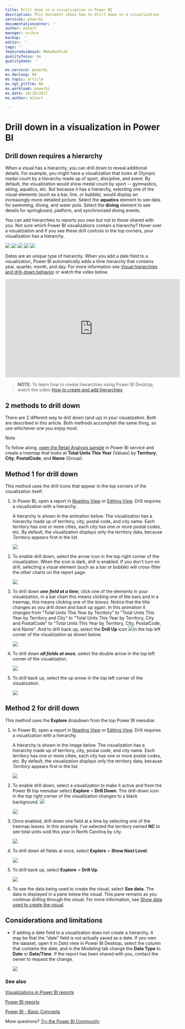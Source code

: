 ```yaml
---
title: Drill down in a visualization in Power BI
description: This document shows how to drill down in a visualization in Microsoft Power BI service and Power BI Desktop.
services: powerbi
documentationcenter: ''
author: mihart
manager: erikre
backup: ''
editor: ''
tags: ''
featuredvideoid: MNAaHw4PxzE
qualityfocus: no
qualitydate: ''

ms.service: powerbi
ms.devlang: NA
ms.topic: article
ms.tgt_pltfrm: NA
ms.workload: powerbi
ms.date: 10/18/2017
ms.author: mihart

---
```

# Drill down in a visualization in Power BI
## Drill down requires a hierarchy
When a visual has a hierarchy, you can drill down to reveal additional details. For example, you might have a visualization that looks at Olympic medal count by a hierarchy made up of sport, discipline, and event. By default, the visualization would show medal count by sport -- gymnastics, skiing, aquatics, etc. But because it has a hierarchy, selecting one of the visual elements (such as a bar, line, or bubble), would display an increasingly more-detailed picture. Select the **aquatics** element to see data for swimming, diving, and water polo.  Select the **diving** element to see details for springboard, platform, and synchronized diving events.

You can add hierarchies to reports you own but not to those shared with you.
Not sure which Power BI visualizations contain a hierarchy?  Hover over a visualization and if you see these drill controls in the top corners, your visualization has a hierarchy.

![](media/powerbi-service-drill-down-in-a-visualization/power-bi-drill-icon4.png)  ![](media/powerbi-service-drill-down-in-a-visualization/power-bi-drill-icon2.png)  ![](media/powerbi-service-drill-down-in-a-visualization/power-bi-drill-icon3.png)
![](media/powerbi-service-drill-down-in-a-visualization/power-bi-drill-icon5.png) ![](media/powerbi-service-drill-down-in-a-visualization/power-bi-drill-icon6.png)  

Dates are an unique type of hierarchy. When you add a date field to a visualization, Power BI automatically adds a time hierarchy that contains year, quarter, month, and day. For more information see [Visual hierarchies and drill-down behavior](guided-learning/visualizations.yml#step-18) or watch the video below.

  <iframe width="560" height="315" src="https://www.youtube.com/embed/MNAaHw4PxzE?list=PL1N57mwBHtN0JFoKSR0n-tBkUJHeMP2cP" frameborder="0" allowfullscreen></iframe>

> **NOTE**: To learn how to create hierarchies using Power BI Desktop, watch the video [How to create and add hierarchies](https://youtu.be/q8WDUAiTGeU)
> 
> 

## 2 methods to drill down
There are 2 different way to drill down (and up) in your visualization.  Both are described in this article. Both methods accomplish the same thing, so use whichever one you enjoy most.

> [!NOTE]
> To follow along, [open the Retail Analysis sample](powerbi-sample-datasets.md) in Power BI service and create a treemap that looks at **Total Units This Year** (Values) by **Territory**, **City**, **PostalCode**, and **Name** (Group).  
> 
> 

## Method 1 for drill down
This method uses the drill icons that appear in the top corners of the visualization itself.

1. In Power BI, open a report in [Reading View](powerbi-service-open-a-report-in-reading-view.md) or [Editing View](powerbi-service-go-from-reading-view-to-editing-view.md). Drill requires a visualization with a hierarchy. 
   
   A hierarchy is shown in the animation below.  The visualization has a hierarchy made up of territory, city, postal code, and city name. Each territory has one or more cities, each city has one or more postal codes, etc. By default, the visualization displays only the territory data, because *Territory* appears first in the list.
   
   ![](media/powerbi-service-drill-down-in-a-visualization/power-bi-hierarcy-list.png)
2. To enable drill down, select the arrow icon in the top right corner of the visualization. When the icon is dark, drill is enabled. If you don't turn on drill, selecting a visual element (such as a bar or bubble) will cross-filter the other charts on the report page.    
   
   ![](media/powerbi-service-drill-down-in-a-visualization/power-bi-drill-icon.png)
3. To drill down ***one field at a time***, click one of the elements in your visualization, in a bar chart this means clicking one of the bars and in a treemap, this means clicking one of the *leaves*. Notice that the title changes as you drill down and back up again. In this animation it changes from "Total Units This Year by Territory" to "Total Units This Year by Territory and City" to "Total Units This Year by Territory, City and PostalCode" to "Total Units This Year by Territory, City, PostalCode, and Name". And to drill back up, select the **Drill Up** icon   ![](media/powerbi-service-drill-down-in-a-visualization/power-bi-drill-icon5.png)in the top left corner of the visualization as shown below.
   
   ![](media/powerbi-service-drill-down-in-a-visualization/drill.gif)
4. To drill down ***all fields at once***, select the double arrow in the top left corner of the visualization.
   
   ![](media/powerbi-service-drill-down-in-a-visualization/PBI_drillAll.png)
5. To drill back up, select the up arrow in the top left corner of the visualization.
   
   ![](media/powerbi-service-drill-down-in-a-visualization/PBI_drillup2.png)

## Method 2 for drill down
This method uses the **Explore** dropdown from the top Power BI menubar.

1. In Power BI, open a report in [Reading View](powerbi-service-open-a-report-in-reading-view.md) or [Editing View](powerbi-service-go-from-reading-view-to-editing-view.md). Drill requires a visualization with a hierarchy. 
   
   A hierarchy is shown in the image below.  The visualization has a hierarchy made up of territory, city, postal code, and city name. Each territory has one or more cities, each city has one or more postal codes, etc. By default, the visualization displays only the territory data, because *Territory* appears first in the list.
   
   ![](media/powerbi-service-drill-down-in-a-visualization/power-bi-hierarcy-list.png)
2. To enable drill down, select a visualization to make it active and from the Power BI top menubar select **Explore** > **Drill Down**. The drill-down icon in the top right corner of the visualization changes to a black background. ![](media/powerbi-service-drill-down-in-a-visualization/power-bi-drill-icon2.png)  
   
   ![](media/powerbi-service-drill-down-in-a-visualization/power-bi-explore2.png)
3. Once enabled, drill down one field at a time by selecting one of the treemap leaves. In this example, I've selected the territory named **NC** to see total units sold this year in North Carolina by city.
   
   ![](media/powerbi-service-drill-down-in-a-visualization/power-bi-drilldown-1.png)
4. To drill down all fields at once, select **Explore** > **Show Next Level**.
   
   ![](media/powerbi-service-drill-down-in-a-visualization/power-bi-show-next-level.png)
5. To drill back up, select **Explore** > **Drill Up**.
   
   ![](media/powerbi-service-drill-down-in-a-visualization/power-bi-drill-up2.png)
6. To see the data being used to create the visual, select **See data**. The data is displayed in a pane below the visual. This pane remains as you continue drilling through the visual. For more information, see [Show data used to create the visual](powerbi-service-reports-see-data.md).

## Considerations and limitations
* If adding a date field to a visualization does not create a hierarchy, it may be that the "date" field is not actually saved as a date. If you own the dataset, open it in *Data* view in Power BI Desktop, select the column that contains the date, and in the Modeling tab change the **Data Type** to **Date** or **Date/Time**. If the report has been shared with you, contact the owner to request the change.  
  
  ![](media/powerbi-service-drill-down-in-a-visualization/power-bi-change-data-type2.png)

### See also
[Visualizations in Power BI reports](powerbi-service-visualizations-for-reports.md)

[Power BI reports](powerbi-service-reports.md)

[Power BI - Basic Concepts](powerbi-service-basic-concepts.md)

More questions? [Try the Power BI Community](http://community.powerbi.com/)

